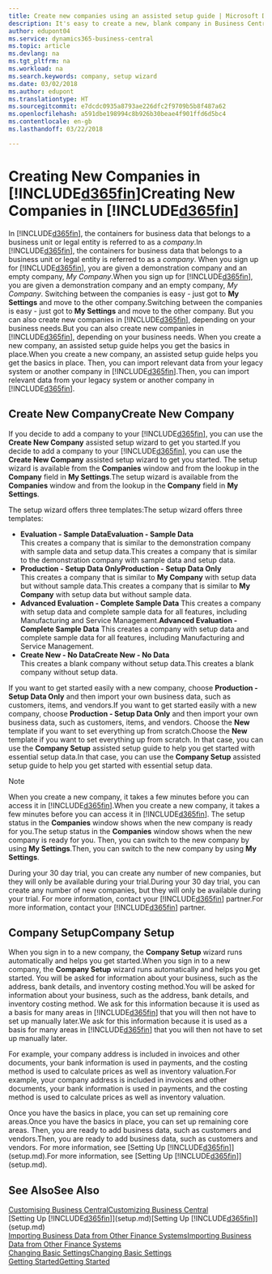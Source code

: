 ```yaml
---
title: Create new companies using an assisted setup guide | Microsoft Docs
description: It's easy to create a new, blank company in Business Central. An assisted setup guide helps you through the steps, and you can import your existing business data.
author: edupont04
ms.service: dynamics365-business-central
ms.topic: article
ms.devlang: na
ms.tgt_pltfrm: na
ms.workload: na
ms.search.keywords: company, setup wizard
ms.date: 03/02/2018
ms.author: edupont
ms.translationtype: HT
ms.sourcegitcommit: e7dcdc0935a8793ae226dfc2f9709b5b8f487a62
ms.openlocfilehash: a591dbe198994c8b926b30beae4f901ffd6d5bc4
ms.contentlocale: en-gb
ms.lasthandoff: 03/22/2018

---
```

# <a name="creating-new-companies-in-included365finincludesd365finmdmd"></a><span data-ttu-id="429bf-104">Creating New Companies in [!INCLUDE[d365fin](includes/d365fin_md.md)]</span><span class="sxs-lookup"><span data-stu-id="429bf-104">Creating New Companies in [!INCLUDE[d365fin](includes/d365fin_md.md)]</span></span>
<span data-ttu-id="429bf-105">In [!INCLUDE[d365fin](includes/d365fin_md.md)], the containers for business data that belongs to a business unit or legal entity is referred to as a *company*.</span><span class="sxs-lookup"><span data-stu-id="429bf-105">In [!INCLUDE[d365fin](includes/d365fin_md.md)], the containers for business data that belongs to a business unit or legal entity is referred to as a *company*.</span></span> <span data-ttu-id="429bf-106">When you sign up for [!INCLUDE[d365fin](includes/d365fin_md.md)], you are given a demonstration company and an empty company, *My Company*.</span><span class="sxs-lookup"><span data-stu-id="429bf-106">When you sign up for [!INCLUDE[d365fin](includes/d365fin_md.md)], you are given a demonstration company and an empty company, *My Company*.</span></span> <span data-ttu-id="429bf-107">Switching between the companies is easy - just got to **My Settings** and move to the other company.</span><span class="sxs-lookup"><span data-stu-id="429bf-107">Switching between the companies is easy - just got to **My Settings** and move to the other company.</span></span> <span data-ttu-id="429bf-108">But you can also create new companies in [!INCLUDE[d365fin](includes/d365fin_md.md)], depending on your business needs.</span><span class="sxs-lookup"><span data-stu-id="429bf-108">But you can also create new companies in [!INCLUDE[d365fin](includes/d365fin_md.md)], depending on your business needs.</span></span> <span data-ttu-id="429bf-109">When you create a new company, an assisted setup guide helps you get the basics in place.</span><span class="sxs-lookup"><span data-stu-id="429bf-109">When you create a new company, an assisted setup guide helps you get the basics in place.</span></span> <span data-ttu-id="429bf-110">Then, you can import relevant data from your legacy system or another company in [!INCLUDE[d365fin](includes/d365fin_md.md)].</span><span class="sxs-lookup"><span data-stu-id="429bf-110">Then, you can import relevant data from your legacy system or another company in [!INCLUDE[d365fin](includes/d365fin_md.md)].</span></span>  

## <a name="create-new-company"></a><span data-ttu-id="429bf-111">Create New Company</span><span class="sxs-lookup"><span data-stu-id="429bf-111">Create New Company</span></span>
<span data-ttu-id="429bf-112">If you decide to add a company to your [!INCLUDE[d365fin](includes/d365fin_md.md)], you can use the **Create New Company** assisted setup wizard to get you started.</span><span class="sxs-lookup"><span data-stu-id="429bf-112">If you decide to add a company to your [!INCLUDE[d365fin](includes/d365fin_md.md)], you can use the **Create New Company** assisted setup wizard to get you started.</span></span> <span data-ttu-id="429bf-113">The setup wizard is available from the **Companies** window and from the lookup in the **Company** field in **My Settings**.</span><span class="sxs-lookup"><span data-stu-id="429bf-113">The setup wizard is available from the **Companies** window and from the lookup in the **Company** field in **My Settings**.</span></span>  

<span data-ttu-id="429bf-114">The setup wizard offers three templates:</span><span class="sxs-lookup"><span data-stu-id="429bf-114">The setup wizard offers three templates:</span></span>

-   <span data-ttu-id="429bf-115">**Evaluation - Sample Data**</span><span class="sxs-lookup"><span data-stu-id="429bf-115">**Evaluation - Sample Data**</span></span>  
    <span data-ttu-id="429bf-116">This creates a company that is similar to the demonstration company with sample data and setup data.</span><span class="sxs-lookup"><span data-stu-id="429bf-116">This creates a company that is similar to the demonstration company with sample data and setup data.</span></span>  
-   <span data-ttu-id="429bf-117">**Production - Setup Data Only**</span><span class="sxs-lookup"><span data-stu-id="429bf-117">**Production - Setup Data Only**</span></span>  
    <span data-ttu-id="429bf-118">This creates a company that is similar to **My Company** with setup data but without sample data.</span><span class="sxs-lookup"><span data-stu-id="429bf-118">This creates a company that is similar to **My Company** with setup data but without sample data.</span></span>
-   <span data-ttu-id="429bf-119">**Advanced Evaluation - Complete Sample Data** This creates a company with setup data and complete sample data for all features, including Manufacturing and Service Management.</span><span class="sxs-lookup"><span data-stu-id="429bf-119">**Advanced Evaluation - Complete Sample Data** This creates a company with setup data and complete sample data for all features, including Manufacturing and Service Management.</span></span>
-   <span data-ttu-id="429bf-120">**Create New - No Data**</span><span class="sxs-lookup"><span data-stu-id="429bf-120">**Create New - No Data**</span></span>  
    <span data-ttu-id="429bf-121">This creates a blank company without setup data.</span><span class="sxs-lookup"><span data-stu-id="429bf-121">This creates a blank company without setup data.</span></span>  

<span data-ttu-id="429bf-122">If you want to get started easily with a new company, choose **Production - Setup Data Only** and then import your own business data, such as customers, items, and vendors.</span><span class="sxs-lookup"><span data-stu-id="429bf-122">If you want to get started easily with a new company, choose **Production - Setup Data Only** and then import your own business data, such as customers, items, and vendors.</span></span> <span data-ttu-id="429bf-123">Choose the **New** template if you want to set everything up from scratch.</span><span class="sxs-lookup"><span data-stu-id="429bf-123">Choose the **New** template if you want to set everything up from scratch.</span></span> <span data-ttu-id="429bf-124">In that case, you can use the **Company Setup** assisted setup guide to help you get started with essential setup data.</span><span class="sxs-lookup"><span data-stu-id="429bf-124">In that case, you can use the **Company Setup** assisted setup guide to help you get started with essential setup data.</span></span>  

> [!NOTE]  
>   <span data-ttu-id="429bf-125">When you create a new company, it takes a few minutes before you can access it in [!INCLUDE[d365fin](includes/d365fin_md.md)].</span><span class="sxs-lookup"><span data-stu-id="429bf-125">When you create a new company, it takes a few minutes before you can access it in [!INCLUDE[d365fin](includes/d365fin_md.md)].</span></span> <span data-ttu-id="429bf-126">The setup status in the **Companies** window shows when the new company is ready for you.</span><span class="sxs-lookup"><span data-stu-id="429bf-126">The setup status in the **Companies** window shows when the new company is ready for you.</span></span> <span data-ttu-id="429bf-127">Then, you can switch to the new company by using **My Settings**.</span><span class="sxs-lookup"><span data-stu-id="429bf-127">Then, you can switch to the new company by using **My Settings**.</span></span>  

<span data-ttu-id="429bf-128">During your 30 day trial, you can create any number of new companies, but they will only be available during your trial.</span><span class="sxs-lookup"><span data-stu-id="429bf-128">During your 30 day trial, you can create any number of new companies, but they will only be available during your trial.</span></span> <span data-ttu-id="429bf-129">For more information, contact your [!INCLUDE[d365fin](includes/d365fin_md.md)] partner.</span><span class="sxs-lookup"><span data-stu-id="429bf-129">For more information, contact your [!INCLUDE[d365fin](includes/d365fin_md.md)] partner.</span></span>  

## <a name="company-setup"></a><span data-ttu-id="429bf-130">Company Setup</span><span class="sxs-lookup"><span data-stu-id="429bf-130">Company Setup</span></span>
<span data-ttu-id="429bf-131">When you sign in to a new company, the **Company Setup** wizard runs automatically and helps you get started.</span><span class="sxs-lookup"><span data-stu-id="429bf-131">When you sign in to a new company, the **Company Setup** wizard runs automatically and helps you get started.</span></span> <span data-ttu-id="429bf-132">You will be asked for information about your business, such as the address, bank details, and inventory costing method.</span><span class="sxs-lookup"><span data-stu-id="429bf-132">You will be asked for information about your business, such as the address, bank details, and inventory costing method.</span></span> <span data-ttu-id="429bf-133">We ask for this information because it is used as a basis for many areas in [!INCLUDE[d365fin](includes/d365fin_md.md)] that you will then not have to set up manually later.</span><span class="sxs-lookup"><span data-stu-id="429bf-133">We ask for this information because it is used as a basis for many areas in [!INCLUDE[d365fin](includes/d365fin_md.md)] that you will then not have to set up manually later.</span></span>  

<span data-ttu-id="429bf-134">For example, your company address is included in invoices and other documents, your bank information is used in payments, and the costing method is used to calculate prices as well as inventory valuation.</span><span class="sxs-lookup"><span data-stu-id="429bf-134">For example, your company address is included in invoices and other documents, your bank information is used in payments, and the costing method is used to calculate prices as well as inventory valuation.</span></span>  

<span data-ttu-id="429bf-135">Once you have the basics in place, you can set up remaining core areas.</span><span class="sxs-lookup"><span data-stu-id="429bf-135">Once you have the basics in place, you can set up remaining core areas.</span></span> <span data-ttu-id="429bf-136">Then, you are ready to add business data, such as customers and vendors.</span><span class="sxs-lookup"><span data-stu-id="429bf-136">Then, you are ready to add business data, such as customers and vendors.</span></span> <span data-ttu-id="429bf-137">For more information, see [Setting Up [!INCLUDE[d365fin](includes/d365fin_md.md)]](setup.md).</span><span class="sxs-lookup"><span data-stu-id="429bf-137">For more information, see [Setting Up [!INCLUDE[d365fin](includes/d365fin_md.md)]](setup.md).</span></span>  

## <a name="see-also"></a><span data-ttu-id="429bf-138">See Also</span><span class="sxs-lookup"><span data-stu-id="429bf-138">See Also</span></span>
[<span data-ttu-id="429bf-139">Customising Business Central</span><span class="sxs-lookup"><span data-stu-id="429bf-139">Customizing Business Central</span></span>](ui-customizing-overview.md)  
<span data-ttu-id="429bf-140">[Setting Up [!INCLUDE[d365fin](includes/d365fin_md.md)]](setup.md)</span><span class="sxs-lookup"><span data-stu-id="429bf-140">[Setting Up [!INCLUDE[d365fin](includes/d365fin_md.md)]](setup.md)</span></span>  
[<span data-ttu-id="429bf-141">Importing Business Data from Other Finance Systems</span><span class="sxs-lookup"><span data-stu-id="429bf-141">Importing Business Data from Other Finance Systems</span></span>](upload-data.md)  
[<span data-ttu-id="429bf-142">Changing Basic Settings</span><span class="sxs-lookup"><span data-stu-id="429bf-142">Changing Basic Settings</span></span>](ui-change-basic-settings.md)  
[<span data-ttu-id="429bf-143">Getting Started</span><span class="sxs-lookup"><span data-stu-id="429bf-143">Getting Started</span></span>](product-get-started.md)  

